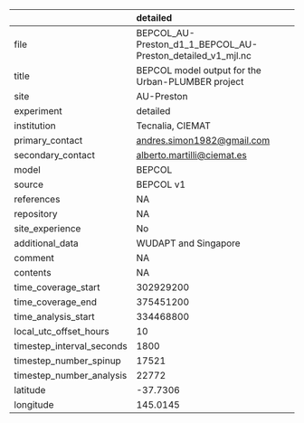 |                           | detailed                                                    |
|:--------------------------|:------------------------------------------------------------|
| file                      | BEPCOL_AU-Preston_d1_1_BEPCOL_AU-Preston_detailed_v1_mjl.nc |
| title                     | BEPCOL model output for the Urban-PLUMBER project           |
| site                      | AU-Preston                                                  |
| experiment                | detailed                                                    |
| institution               | Tecnalia, CIEMAT                                            |
| primary_contact           | andres.simon1982@gmail.com                                  |
| secondary_contact         | alberto.martilli@ciemat.es                                  |
| model                     | BEPCOL                                                      |
| source                    | BEPCOL v1                                                   |
| references                | NA                                                          |
| repository                | NA                                                          |
| site_experience           | No                                                          |
| additional_data           | WUDAPT and Singapore                                        |
| comment                   | NA                                                          |
| contents                  | NA                                                          |
| time_coverage_start       | 302929200                                                   |
| time_coverage_end         | 375451200                                                   |
| time_analysis_start       | 334468800                                                   |
| local_utc_offset_hours    | 10                                                          |
| timestep_interval_seconds | 1800                                                        |
| timestep_number_spinup    | 17521                                                       |
| timestep_number_analysis  | 22772                                                       |
| latitude                  | -37.7306                                                    |
| longitude                 | 145.0145                                                    |
